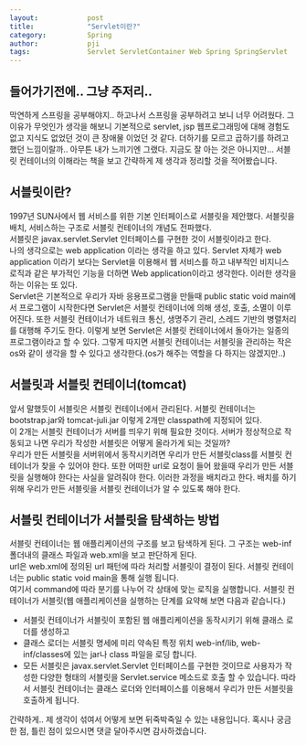 ```yaml
---
layout:            post
title:             "Servlet이란?"
category:          Spring
author:            pji
tags:              Servlet ServletContainer Web Spring SpringServlet
---
```



## 들어가기전에.. 그냥 주저리..
막연하게 스프링을 공부해야지.. 하고나서 스프링을 공부하려고 보니 너무 어려웠다. 그 이유가 무엇인가 생각을 해보니 기본적으로 servlet, jsp 웹프로그래밍에 대해 경험도 없고 지식도 없었던 것이 큰 장애물 이었던 것 같다. 더하기를 모르고 곱하기를 하려고 했던 느낌이랄까.. 아무튼 내가 느끼기엔 그랬다. 지금도 잘 아는 것은 아니지만... 서블릿 컨테이너의 이해라는 책을 보고 간략하게 제 생각과 정리할 것을 적어봤습니다.

## 서블릿이란?
1997년 SUN사에서 웹 서비스를 위한 기본 인터페이스로 서블릿을 제안했다. 서블릿을 배치, 서비스하는 구조로 서블릿 컨테이너의 개념도 전파했다.  
서블릿은 javax.servlet.Servlet 인터페이스를 구현한 것이 서블릿이라고 한다.  
나의 생각으로는 web application 이라는 생각을 하고 있다. Servlet 자체가 web application 이라기 보다는 Servlet을 이용해서 웹 서비스를 하고 내부적인 비지니스 로직과 같은 부가적인 기능을 더하면 Web application이라고 생각한다. 이러한 생각을 하는 이유는 또 있다.  
Servlet은 기본적으로 우리가 자바 응용프로그램을 만들때 public static void main에서 프로그램이 시작한다면 Servlet은 서블릿 컨테이너에 의해 생성, 호출, 소멸이 이루어진다. 또한 서블릿 컨테이너가 네트워크 통신, 생명주기 관리, 스레드 기반의 병렬처리를 대행해 주기도 한다. 이렇게 보면 Servlet은 서블릿 컨테이너에서 돌아가는 일종의 프로그램이라고 할 수 있다. 그렇게 따지면 서블릿 컨테이너는 서블릿을 관리하는 작은 os와 같이 생각을 할 수 있다고 생각한다.(os가 해주는 역할을 다 하지는 않겠지만..)

## 서블릿과 서블릿 컨테이너(tomcat)
앞서 말했듯이 서블릿은 서블릿 컨테이너에서 관리된다. 서블릿 컨테이너는 bootstrap.jar와 tomcat-juli.jar 이렇게 2개만 classpath에 지정되어 있다.  
이 2개는 서블릿 컨테이너가 서버를 띄우기 위해 필요한 것이다. 서버가 정상적으로 작동되고 나면 우리가 작성한 서블릿은 어떻게 올라가게 되는 것일까?  
우리가 만든 서블릿을 서버위에서 동작시키려면 우리가 만든 서블릿class를 서블릿 컨테이너가 찾을 수 있어야 한다. 또한 어떠한 url로 요청이 들어 왔을때 우리가 만든 서블릿을 실행해야 한다는 사실을 알려줘야 한다. 이러한 과정을 배치라고 한다. 배치를 하기 위해 우리가 만든 서블릿을 서블릿 컨테이너가 알 수 있도록 해야 한다.  

## 서블릿 컨테이너가 서블릿을 탐색하는 방법
서블릿 컨테이너는 웹 애플리케이션의 구조를 보고 탐색하게 된다. 그 구조는 web-inf 폴더내의 클래스 파일과 web.xml을 보고 판단하게 된다.  
url은 web.xml에 정의된 url 패턴에 따라 처리할 서블릿이 결정이 된다. 서블릿 컨테이너는 public static void main을 통해 실행 됩니다.  
여기서 command에 따라 분기를 나누어 각 상태에 맞는 로직을 실행합니다. 서블릿 컨테이너가 서블릿(웹 애플리케이션을 실행하는 단계를 요약해 보면 다음과 같습니다.)

 
 - 서블릿 컨테이너가 서블릿이 포함된 웹 애플리케이션을 동작시키기 위해 클래스 로더를 생성하고  
 - 클래스 로더는 서블릿 명세에 미리 약속된 특정 위치 web-inf/lib, web-inf/classes에 있는 jar나 class 파일을 로딩 합니다. 
 - 모든 서블릿은 javax.servlet.Servlet 인터페이스를 구현한 것이므로 사용자가 작성한 다양한 형태의 서블릿을 Servlet.service 메소드로 호출 할 수 있습니다. 따라서 서블릿 컨테이너는 클래스 로더와 인터페이스를 이용해서 우리가 만든 서블릿을 호출하게 됩니다.  

  
  간략하게.. 제 생각이 섞여서 어떻게 보면 뒤죽박죽일 수 있는 내용입니다. 혹시나 궁금한 점, 틀린 점이 있으시면 댓글 달아주시면 감사하겠습니다.